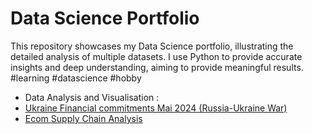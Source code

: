 # Data Science Portfolio
This repository showcases my Data Science portfolio, illustrating the detailed analysis of multiple datasets. I use Python to provide accurate insights and deep understanding, aiming to provide meaningful results. #learning #datascience #hobby

- Data Analysis and Visualisation :
 -  [Ukraine Financial commitments Mai 2024 (Russia-Ukraine War)](https://github.com/V-Gr/data-science-portfolio/blob/main/EDA/Ukraine%20Financial%20Aid%202024%20EDA.ipynb)
 -  [Ecom Supply Chain Analysis](https://github.com/V-Gr/data-science-portfolio/blob/main/EDA/Cha%C3%AEne%20d'approvisionnement%20(Supply%20Chain%20Analysis).ipynb)
